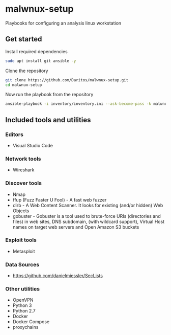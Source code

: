 # malwnux-setup

Playbooks for configuring an analysis linux workstation

## Get started

Install required dependencies

```bash
sudo apt install git ansible -y
```

Clone the repository

```bash
git clone https://github.com/Daritos/malwnux-setup.git
cd malwnux-setup
```

Now run the playbook from the repository

```bash
ansible-playbook -i inventory/inventory.ini --ask-become-pass -k malwnux_playbook.yml -u <insert_your_username_here>
```

## Included tools and utilities

### Editors

* Visual Studio Code

### Network tools

* Wireshark

### Discover tools

* Nmap
* ffup (Fuzz Faster U Fool) - A fast web fuzzer
* dirb - A Web Content Scanner. It looks for existing (and/or hidden) Web Objects
* gobuster - Gobuster is a tool used to brute-force URIs (directories and files) in web sites, DNS subdomain, (with wildcard support), Virtual Host names on target web servers and Open Amazon S3 buckets

### Exploit tools

* Metasploit

### Data Sources

* https://github.com/danielmiessler/SecLists

### Other utilities

* OpenVPN
* Python 3
* Python 2.7
* Docker
* Docker Compose
* proxychains